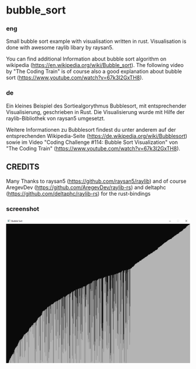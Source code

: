 # bubble_sort # 

### eng ###
Small bubble sort example with visualisation written in rust.
Visualisation is done with awesome raylib libary by raysan5.

You can find additional Information about bubble sort algorithm on wikipedia (https://en.wikipedia.org/wiki/Bubble_sort).
The following video by "The Coding Train" is of course also a good explanation about bubble sort (https://www.youtube.com/watch?v=67k3I2GxTH8).

### de ###
Ein kleines Beispiel des Sortiealgorythmus Bubblesort, mit entsprechender Visualisierung, geschrieben in Rust.
Die Visualisierung wurde mit Hilfe der raylib-Bibliothek von raysan5 umgesetzt.

Weitere Informationen zu Bubblesort findest du unter anderem auf der entsprechenden Wikipedia-Seite (https://de.wikipedia.org/wiki/Bubblesort)
sowie im Video "Coding Challenge #114: Bubble Sort Visualization" von "The Coding Train" (https://www.youtube.com/watch?v=67k3I2GxTH8).

## CREDITS ##
Many Thanks to raysan5 (https://github.com/raysan5/raylib) and of course
AregevDev (https://github.com/AregevDev/raylib-rs) and deltaphc (https://github.com/deltaphc/raylib-rs)
for the rust-bindings

### screenshot ###
![Alt text](/screenshot.png?raw=true "Bubble Sort in Rust - Screenshot")
